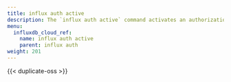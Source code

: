 ```yaml
---
title: influx auth active
description: The `influx auth active` command activates an authorization.
menu:
  influxdb_cloud_ref:
    name: influx auth active
    parent: influx auth
weight: 201
---
```


{{< duplicate-oss >}}
